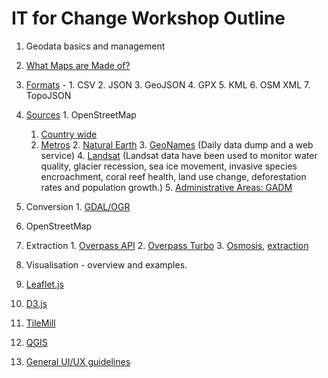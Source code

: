 # IT for Change Workshop Outline

1. Geodata basics and management
  0. [What Maps are Made of?](https://github.com/veltman/learninglunches/tree/master/maps#what-maps-are-made-of)
  1. [Formats](http://geohackers.in/2013/11/spatial-data-formats-101/) - 
    1. CSV
    2. JSON
    3. GeoJSON
    4. GPX
    5. KML
    6. OSM XML
    7. TopoJSON
  2. [Sources](http://datahub.io/group/geodata)
    1. OpenStreetMap
        1. [Country wide](http://download.geofabrik.de/openstreetmap/)
        2. [Metros](http://metro.teczno.com/)
    2. [Natural Earth](http://www.naturalearthdata.com/downloads/) 
    3. [GeoNames](http://geonames.org) (Daily data dump and a web service)
    4. [Landsat](http://landsat.gsfc.nasa.gov/) (Landsat data have been used to monitor water quality, glacier recession, sea ice movement, invasive species encroachment, coral reef health, land use change, deforestation rates and population growth.)
    5. [Administrative Areas: GADM](http://www.gadm.org/)
  3. Conversion
    1. [GDAL/OGR](https://github.com/mikelmaron/Cartonama/blob/master/cartonama.md#data-swiss-army-knives)
  
2. OpenStreetMap
  1. Extraction
    1. [Overpass API](http://wiki.openstreetmap.org/wiki/Overpass_API)
    2. [Overpass Turbo](http://overpass-turbo.eu/)
    3. [Osmosis](https://wiki.openstreetmap.org/wiki/Osmosis), [extraction](https://github.com/mikelmaron/Cartonama/blob/master/cartonama.md#extract-specific-key-value-pairs)
  
4. Visualisation - overview and examples.
  1. [Leaflet.js](http://leafletjs.com/examples.html)
  2. [D3.js](http://alignedleft.com/tutorials/d3)
  3. [TileMill](http://dataforradicals.com/the-insanely-illustrated-guide-to-your-first-tile-mill-map/)
  4. [QGIS](http://geohackers.in/2013/05/adding-the-spatial-element-to-your-data/#more-73)

5. [General UI/UX guidelines](https://www.gov.uk/design-principles)

